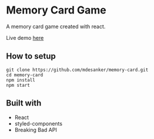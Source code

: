 # Memory Card Game

A memory card game created with react.

Live demo [here](http://mdesanker.github.io/memor-card)

## How to setup

```
git clone https://github.com/mdesanker/memory-card.git
cd memory-card
npm install
npm start
```

## Built with

- React
- styled-components
- Breaking Bad API
